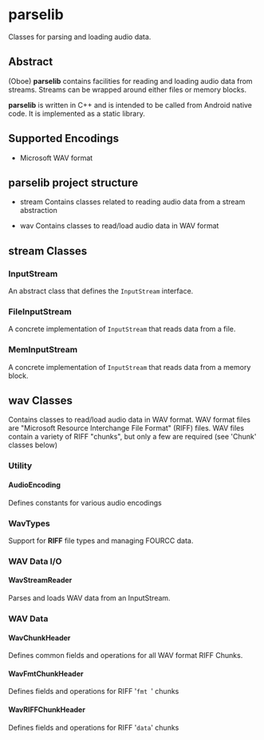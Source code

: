 **parselib**
==========
Classes for parsing and loading audio data.

## Abstract
(Oboe) **parselib** contains facilities for reading and loading audio data from streams. Streams can be wrapped around either files or memory blocks.

**parselib** is written in C++ and is intended to be called from Android native code. It is implemented as a static library.

## Supported Encodings
* Microsoft WAV format

## **parselib** project structure
* stream
Contains classes related to reading audio data from a stream abstraction

* wav
Contains classes to read/load audio data in WAV format

## **stream** Classes
### InputStream
An abstract class that defines the `InputStream` interface.

### FileInputStream
A concrete implementation of `InputStream` that reads data from a file.

### MemInputStream
A concrete implementation of `InputStream` that reads data from a memory block.

## **wav** Classes
Contains classes to read/load audio data in WAV format. WAV format files are "Microsoft Resource Interchange File Format" (RIFF) files. WAV files contain a variety of RIFF "chunks", but only a few are required (see 'Chunk' classes below)

### Utility
#### AudioEncoding
Defines constants for various audio encodings

### WavTypes
Support for **RIFF** file types and managing FOURCC data.

### WAV Data I/O
#### WavStreamReader
Parses and loads WAV data from an InputStream.

### WAV Data
#### WavChunkHeader
Defines common fields and operations for all WAV format RIFF Chunks.

#### WavFmtChunkHeader
Defines fields and operations for RIFF '`fmt `' chunks

#### WavRIFFChunkHeader
Defines fields and operations for RIFF '`data`' chunks

